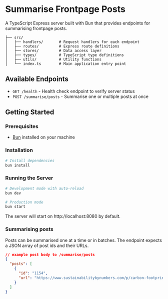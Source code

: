 # Summarise Frontpage Posts

A TypeScript Express server built with Bun that provides endpoints for summarising frontpage posts.

```
├── src/
│   ├── handlers/       # Request handlers for each endpoint
│   ├── routes/         # Express route definitions
│   ├── stores/         # Data access layer
│   ├── types/          # TypeScript type definitions
│   ├── utils/          # Utility functions
│   └── index.ts        # Main application entry point
```

## Available Endpoints

- `GET /health` - Health check endpoint to verify server status
- `POST /summarise/posts` - Summarise one or multiple posts at once

## Getting Started

### Prerequisites

- [Bun](https://bun.sh/) installed on your machine

### Installation

```bash
# Install dependencies
bun install
```

### Running the Server

```bash
# Development mode with auto-reload
bun dev

# Production mode
bun start
```

The server will start on http://localhost:8080 by default.

### Summarising posts

Posts can be summarised one at a time or in batches. The endpoint expects a JSON
array of post ids and their URLs.

```json
// example post body to /summarise/posts
{
  "posts": [
    {
      "id": "1154",
      "url": "https://www.sustainabilitybynumbers.com/p/carbon-footprint-chatgpt"
    }
  ]
}
```

